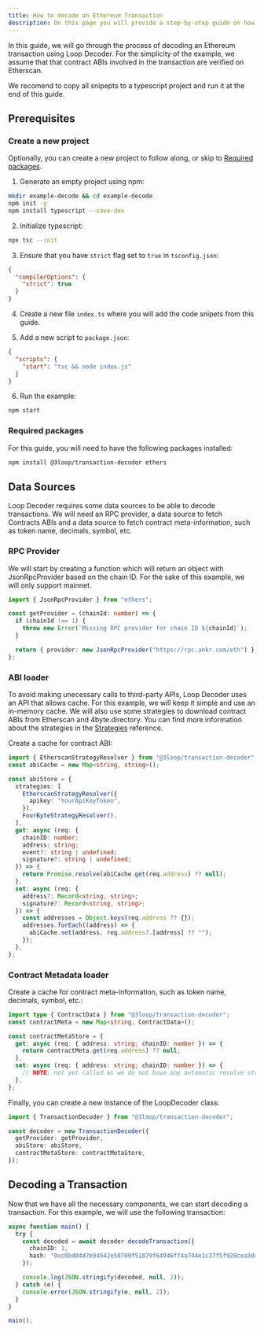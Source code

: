 ```yaml
---
title: How to decode an Ethereum Transaction
description: On this page you will provide a step-by-step guide on how to decode and interpret an Ethereum transaction using Loop Decoder.
---
```


In this guide, we will go through the process of decoding an Ethereum transaction using Loop Decoder. For the simplicity of the example, we assume that that contract ABIs involved in the transaction are verified on Etherscan.

We recomend to copy all snipepts to a typescript project and run it at the end of this guide.

## Prerequisites

### Create a new project

Optionally, you can create a new project to follow along, or skip to [Required packages](#required-packages).

1. Generate an empty project using npm:

```bash
mkdir example-decode && cd example-decode
npm init -y
npm install typescript --save-dev
```

2. Initialize typescript:

```bash
npx tsc --init
```

3. Ensure that you have `strict` flag set to `true` in `tsconfig.json`:

```json
{
  "compilerOptions": {
    "strict": true
  }
}
```

4. Create a new file `index.ts` where you will add the code snipets from this guide.

5. Add a new script to `package.json`:

```json
{
  "scripts": {
    "start": "tsc && node index.js"
  }
}
```

6. Run the example:

```bash
npm start
```

### Required packages

For this guide, you will need to have the following packages installed:

```bash
npm install @3loop/transaction-decoder ethers
```

## Data Sources

Loop Decoder requires some data sources to be able to decode transactions. We will need an RPC provider, a data source to fetch Contracts ABIs and a data source to fetch contract meta-information, such as token name, decimals, symbol, etc.

### RPC Provider

We will start by creating a function which will return an object with JsonRpcProvider based on the chain ID. For the sake of this example, we will only support mainnet.

```ts
import { JsonRpcProvider } from "ethers";

const getProvider = (chainId: number) => {
  if (chainId !== 1) {
    throw new Error(`Missing RPC provider for chain ID ${chainId}`);
  }

  return { provider: new JsonRpcProvider("https://rpc.ankr.com/eth") };
};
```

### ABI loader

To avoid making unecessary calls to third-party APIs, Loop Decoder uses an API that allows cache. For this example, we will keep it simple and use an in-memory cache. We will also use some strategies to download contract ABIs from Etherscan and 4byte.directory. You can find more information about the strategies in the [Strategies](/reference/abi-loaders/) reference.

Create a cache for contract ABI:

```ts
import { EtherscanStrategyResolver } from "@3loop/transaction-decoder";
const abiCache = new Map<string, string>();

const abiStore = {
  strategies: [
    EtherscanStrategyResolver({
      apikey: "YourApiKeyToken",
    }),
    FourByteStrategyResolver(),
  ],
  get: async (req: {
    chainID: number;
    address: string;
    event?: string | undefined;
    signature?: string | undefined;
  }) => {
    return Promise.resolve(abiCache.get(req.address) ?? null);
  },
  set: async (req: {
    address?: Record<string, string>;
    signature?: Record<string, string>;
  }) => {
    const addresses = Object.keys(req.address ?? {});
    addresses.forEach((address) => {
      abiCache.set(address, req.address?.[address] ?? "");
    });
  },
};
```

### Contract Metadata loader

Create a cache for contract meta-information, such as token name, decimals, symbol, etc.:

```ts
import type { ContractData } from "@3loop/transaction-decoder";
const contractMeta = new Map<string, ContractData>();

const contractMetaStore = {
  get: async (req: { address: string; chainID: number }) => {
    return contractMeta.get(req.address) ?? null;
  },
  set: async (req: { address: string; chainID: number }) => {
    // NOTE: not yet called as we do not have any automatic resolve strategy implemented
  },
};
```

Finally, you can create a new instance of the LoopDecoder class:

```ts
import { TransactionDecoder } from "@3loop/transaction-decoder";

const decoder = new TransactionDecoder({
  getProvider: getProvider,
  abiStore: abiStore,
  contractMetaStore: contractMetaStore,
});
```

## Decoding a Transaction

Now that we have all the necessary components, we can start decoding a transaction. For this example, we will use the following transaction:

```ts
async function main() {
  try {
    const decoded = await decoder.decodeTransaction({
      chainID: 1,
      hash: "0xc0bd04d7e94542e58709f51879f64946ff4a744e1c37f5f920cea3d478e115d7",
    });

    console.log(JSON.stringify(decoded, null, 2));
  } catch (e) {
    console.error(JSON.stringify(e, null, 2));
  }
}

main();
```
